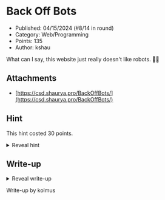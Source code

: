 # Back Off Bots

- Published: 04/15/2024 (#8/14 in round)
- Category: Web/Programming
- Points: 135
- Author: kshau

What can I say, this website just really doesn't like robots. 🤷‍♂️

## Attachments

- [https://csd.shaurya.pro/BackOffBots/](https://csd.shaurya.pro/BackOffBots/)

## Hint

This hint costed 30 points.

<details>
<summary>Reveal hint</summary>

Solve Map

Copy disallowed URLs > Convert into a wordlist > Use dirsearch to find working URL > Download Flag.txt > Figure out what file it is and find an online viewer > Flag!

</details>

## Write-up

<details>
<summary>Reveal write-up</summary>

- Visiting [https://csd.shaurya.pro/BackOffBots/robots.txt](https://csd.shaurya.pro/BackOffBots/robots.txt) shows us a list of disallowed URLs.
- Put them all into a list like this:

```txt
/index.html
/new_york_city.html
/los_angeles.html
/chicago.html
/houston.html
...
```
- Either use a tool like dirsearch or write your own script to find the working URL.

Example script:
```py
import requests

base_url = "https://csd.shaurya.pro/BackOffBots"

# name of the file containing the disallowed URLs = "paths.txt"
with open("paths.txt", "r") as file:
    paths = file.read().splitlines()

for path in paths:
    url = base_url + path
    response = requests.get(url)

    if response.status_code == 200:
        print(f"Found 200 response code for path: {path}")
```

- [https://csd.shaurya.pro/BackOffBots//vallejo.html](https://csd.shaurya.pro/BackOffBots//vallejo.html) is a working URL.
- Download the flag.txt file.
- The file has a comment telling us that it is a .obj file which you can view using an online viewer like [https://3dviewer.net/](https://3dviewer.net/)
- The flag is displayed in the 3D model.

Flag: `csd{v6z07E3CA}`

</details>

Write-up by kolmus
